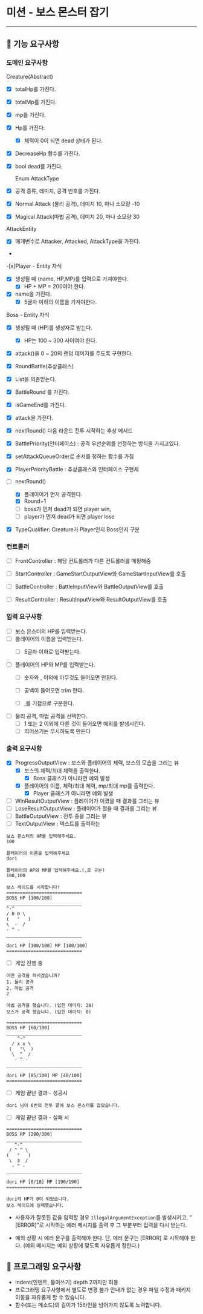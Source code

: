 # 미션 - 보스 몬스터 잡기

---

## 🚀 기능 요구사항

### 도메인 요구사항

Creature(Abstract)

- [x] totalHp를 가진다.
- [x] totalMp를 가진다.
- [x] mp를 가진다.
- [x] Hp를 가진다.
    - [x] 체력이 0이 되면 dead 상태가 된다.
- [x] DecreaseHp 함수를 가진다.
- [x] bool dead를 가진다.

  Enum AttackType
- [x] 공격 종류, 데미지, 공격 번호를 가진다.
- [x] Normal Attack (물리 공격), 데미지 10, 마나 소모량 -10
- [x] Magical Attack(마법 공격), 데미지 20, 마나 소모량 30

AttackEntity

- [x] 매개변수로 Attacker, Attacked, AttackType을 가진다.
-

-[x]Player - Entity 자식

- [x] 생성될 때 (name, HP,MP)를 입력으로 가져야한다.
    - [x] HP + MP = 200여야 한다.
- [x] name을 가진다.
    - [x] 5글자 이하의 이름을 가져야한다.

Boss - Entity 자식

- [x] 생성될 때 (HP)를 생성자로 받는다.
    - [x] HP는 100 ~ 300 사이여야 한다.
- [x] attack()을 0 ~ 20의 랜덤 데미지를 주도록 구현한다.

- [x] RoundBattle(추상클래스)
- [x] List<AttackEntity>을 의존받는다.
- [x] BattleRound 를 가진다.
- [x] isGameEnd를 가진다.
- [x] attack을 가진다.
- [x] nextRound() 다음 라운드 전투 시작하는 추상 메서드

- [x] BattlePriority(인터페이스) : 공격 우선순위를 선정하는 방식을 가지고있다.

- [x] setAttackQueueOrder로 순서를 정하는 함수를 가짐

- [x] PlayerPriorityBattle : 추상클래스와 인터페이스 구현체

- [ ] nextRound()
    - [x] 플레이어가 먼저 공격한다.
    - [x] Round+1
    - [ ] boss가 먼저 dead가 되면 player win,
    - [ ] player가 먼저 dead가 되면 player lose

-[x] TypeQualifier: Creature가 Player인지 Boss인지 구분

### 컨트롤러

- [ ] FrontController : 해당 컨트롤러가 다른 컨트롤러를 매핑해줌

- [ ] StartController : GameStartOutputView와 GameStartInputView를 호출

- [ ] BattleController : BattleInputView와 BattleOutputView를 호출

- [ ] ResultController : ResultInputView와 ResultOutputView를 호출

### 입력 요구사항

- [ ] 보스 몬스터의 HP를 입력받는다.
- [ ] 플레이어의 이름을 입력받는다.
    - [ ] 5글자 이하로 입력받는다.


- [ ] 플레이어의 HP와 MP를 입력받는다.
    - [ ] 숫자와 , 이외에 아무것도 들어오면 안된다.
    - [ ] 공백이 들어오면 trim 한다.
    - [ ] ,를 기점으로 구분한다.


- [ ] 물리 공격, 마법 공격을 선택한다.
    - [ ] 1 또는 2 이외에 다른 것이 들어오면 예외를 발생시킨다.
    - [ ] 띄어쓰기는 무시하도록 만든다

### 출력 요구사항

- [x] ProgressOutputView : 보스와 플레이어의 체력, 보스의 모습을 그리는 뷰
    - [x] 보스의 체력/최대 체력을 출력한다.
        - [x] Boss 클래스가 아니라면 예외 발생
    - [x] 플레이어의 이름, 체력/최대 체력, mp/최대 mp를 출력한다.
        - [x] Player 클래스가 아니라면 예외 발생
- [ ] WinResultOutputView : 플레이어가 이겼을 때 결과를 그리는 뷰
- [ ] LoseResultOutputView : 플레이어가 졌을 때 결과를 그리는 뷰
- [ ] BattleOutputView : 전투 중을 그리는 뷰
- [ ] TextOutputView : 텍스트를 출력하는

<div>

    보스 몬스터의 HP를 입력해주세요.
    100

    플레이어의 이름을 입력해주세요
    dori
    
    플레이어의 HP와 MP를 입력해주세요.(,로 구분)
    100,100
    
    보스 레이드를 시작합니다!
    ============================
    BOSS HP [100/100]
    ____________________________
    ^-^
    / 0 0 \
    (   "   )
    \  -  /
    - ^ -
    ____________________________
    
    dori HP [100/100] MP [100/100]
    ============================

</div>

- [ ] 게임 진행 중

<div>

    어떤 공격을 하시겠습니까?
    1. 물리 공격
    2. 마법 공격
    2
    
    마법 공격을 했습니다. (입힌 데미지: 20)
    보스가 공격 했습니다. (입힌 데미지: 0)

    ============================
    BOSS HP [60/100]
    ____________________________
        ^-^
      / x x \
     (   "\  )
      \  ^  /
       - ^ -
    ____________________________

    dori HP [85/100] MP [40/100]
    ============================

</div>

- [ ] 게임 끝난 결과 - 성공시

<div>

    dori 님이 6번의 전투 끝에 보스 몬스터를 잡았습니다.

</div>

- [ ] 게임 끝난 결과 - 실패 시

<div>

    ============================
    BOSS HP [290/300]
    ____________________________
       ^-^
     / ^ ^ \
    (   "   )
     \  3  /
      - ^ -
    ____________________________
    
    dori HP [0/10] MP [190/190]
    ============================
    
    dori의 HP가 0이 되었습니다.
    보스 레이드에 실패했습니다.

</div>

- 사용자가 잘못된 값을 입력할 경우 `IllegalArgumentException`를 발생시키고, "[ERROR]"로 시작하는 에러 메시지를 출력 후 그 부분부터 입력을 다시 받는다.


- 예외 상황 시 에러 문구를 출력해야 한다. 단, 에러 문구는 [ERROR] 로 시작해야 한다. (예외 메시지는 예외 상황에 맞도록 자유롭게 정한다.)

## 🎱 프로그래밍 요구사항

- indent(인덴트, 들여쓰기) depth 2까지만 허용
- 프로그래밍 요구사항에서 별도로 변경 불가 안내가 없는 경우 파일 수정과 패키지 이동을 자유롭게 할 수 있습니다.
- 함수(또는 메소드)의 길이가 15라인을 넘어가지 않도록 노력합니다.

